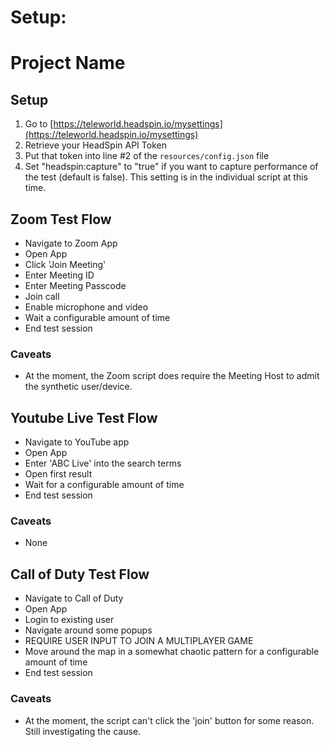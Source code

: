 Setup:
=======
# Project Name

## Setup

1. Go to [https://teleworld.headspin.io/mysettings](https://teleworld.headspin.io/mysettings)
2. Retrieve your HeadSpin API Token
3. Put that token into line #2 of the `resources/config.json` file
4. Set "headspin:capture" to "true" if you want to capture performance of the test (default is false). This setting is in the individual script at this time.

## Zoom Test Flow

- Navigate to Zoom App
- Open App
- Click 'Join Meeting'
- Enter Meeting ID
- Enter Meeting Passcode
- Join call
- Enable microphone and video
- Wait a configurable amount of time
- End test session

### Caveats

- At the moment, the Zoom script does require the Meeting Host to admit the synthetic user/device.

## Youtube Live Test Flow

- Navigate to YouTube app
- Open App
- Enter 'ABC Live' into the search terms
- Open first result
- Wait for a configurable amount of time
- End test session

### Caveats

- None

## Call of Duty Test Flow

- Navigate to Call of Duty
- Open App
- Login to existing user
- Navigate around some popups
- REQUIRE USER INPUT TO JOIN A MULTIPLAYER GAME
- Move around the map in a somewhat chaotic pattern for a configurable amount of time
- End test session

### Caveats

- At the moment, the script can't click the 'join' button for some reason. Still investigating the cause.